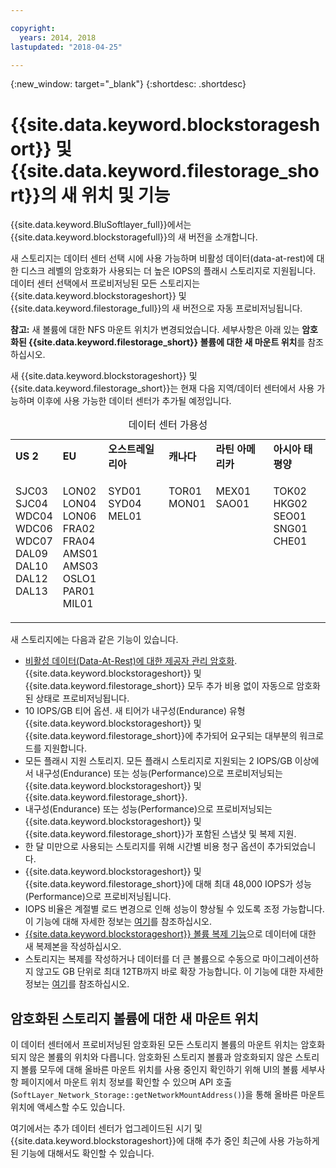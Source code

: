 ```yaml
---

copyright:
  years: 2014, 2018
lastupdated: "2018-04-25"

---
```

{:new_window: target="_blank"}
{:shortdesc: .shortdesc}

# {{site.data.keyword.blockstorageshort}} 및 {{site.data.keyword.filestorage_short}}의 새 위치 및 기능

{{site.data.keyword.BluSoftlayer_full}}에서는 {{site.data.keyword.blockstoragefull}}의 새 버전을 소개합니다. 

새 스토리지는 데이터 센터 선택 시에 사용 가능하며 비활성 데이터(data-at-rest)에 대한 디스크 레벨의 암호화가 사용되는 더 높은 IOPS의 플래시 스토리지로 지원됩니다.  데이터 센터 선택에서 프로비저닝된 모든 스토리지는 {{site.data.keyword.blockstorageshort}} 및 {{site.data.keyword.filestorage_full}}의 새 버전으로 자동 프로비저닝됩니다.

**참고:** 새 볼륨에 대한 NFS 마운트 위치가 변경되었습니다. 세부사항은 아래 있는 **암호화된 {{site.data.keyword.filestorage_short}} 볼륨에 대한 새 마운트 위치**를 참조하십시오.

새 {{site.data.keyword.blockstorageshort}} 및 {{site.data.keyword.filestorage_short}}는 현재 다음 지역/데이터 센터에서 사용 가능하며 이후에 사용 가능한 데이터 센터가 추가될 예정입니다.
<table style="width:100%;">
	<caption>데이터 센터 가용성</caption>
	<tbody>
		<tr>
			<td><strong>US 2</strong></td>
			<td><strong>EU</strong></td>
			<td><strong>오스트레일리아</strong></td>
			<td><strong>캐나다</strong></td>
			<td><strong>라틴 아메리카</strong></td>
			<td><strong>아시아 태평양</strong></td>
		</tr>
		<tr>
			<td>
				<p>SJC03<br />
				SJC04<br />
				WDC04<br />
				WDC06<br />
				WDC07<br />
				DAL09<br />
				DAL10<br />
				DAL12<br />
				DAL13<br /><br /></p>
			</td>
			<td>
				<p>LON02<br />
				LON04<br />
				LON06<br />
				FRA02<br />
				FRA04<br />
				AMS01<br />
				AMS03<br />
				OSLO1<br />
				PAR01<br />
				MIL01</p>
			</td>
			<td>
				<p>SYD01<br />
				SYD04<br />
				MEL01<br /><br /><br /><br /><br /><br /><br /><br /></p>
			</td>
			<td>
				<p>TOR01<br />
				MON01<br /><br /><br /><br /><br /><br /><br /><br /><br /></p>
			</td>
			<td>
				<p>MEX01<br />SAO01<br /><br /><br /><br /><br /><br /><br /><br /><br /></p>
			</td>
						<td>
				<p>TOK02<br />
				HKG02<br />
			        SEO01<br />
				SNG01<br />
				CHE01<br /><br /><br /><br /><br /><br /></p>
			</td>
			</tr>
	</tbody>
</table>


새 스토리지에는 다음과 같은 기능이 있습니다.

- [비활성 데이터(Data-At-Rest)에 대한 제공자 관리 암호화](block-file-storage-encryption-rest.html). {{site.data.keyword.blockstorageshort}} 및 {{site.data.keyword.filestorage_short}} 모두 추가 비용 없이 자동으로 암호화된 상태로 프로비저닝됩니다.
- 10 IOPS/GB 티어 옵션. 새 티어가 내구성(Endurance) 유형 {{site.data.keyword.blockstorageshort}} 및 {{site.data.keyword.filestorage_short}}에 추가되어 요구되는 대부분의 워크로드를 지원합니다.
- 모든 플래시 지원 스토리지. 모든 플래시 스토리지로 지원되는 2 IOPS/GB 이상에서 내구성(Endurance) 또는 성능(Performance)으로 프로비저닝되는 {{site.data.keyword.blockstorageshort}} 및 {{site.data.keyword.filestorage_short}}.
- 내구성(Endurance) 또는 성능(Performance)으로 프로비저닝되는 {{site.data.keyword.blockstorageshort}} 및 {{site.data.keyword.filestorage_short}}가 포함된 스냅샷 및 복제 지원.
- 한 달 미만으로 사용되는 스토리지를 위해 시간별 비용 청구 옵션이 추가되었습니다. 
- {{site.data.keyword.blockstorageshort}} 및 {{site.data.keyword.filestorage_short}}에 대해 최대 48,000 IOPS가 성능(Performance)으로 프로비저닝됩니다.
- IOPS 비율은 계절별 로드 변경으로 인해 성능이 향상될 수 있도록 조정 가능합니다. 이 기능에 대해 자세한 정보는 [여기](adjustable-iops.html)를 참조하십시오.
- [{{site.data.keyword.blockstorageshort}} 볼륨 복제 기능](how-to-create-duplicate-volume.html)으로 데이터에 대한 새 복제본을 작성하십시오.
- 스토리지는 복제를 작성하거나 데이터를 더 큰 볼륨으로 수동으로 마이그레이션하지 않고도 GB 단위로 최대 12TB까지 바로 확장 가능합니다. 이 기능에 대한 자세한 정보는 [여기](expandable_block_storage.html)를 참조하십시오.

## 암호화된 스토리지 볼륨에 대한 새 마운트 위치

이 데이터 센터에서 프로비저닝된 암호화된 모든 스토리지 볼륨의 마운트 위치는 암호화되지 않은 볼륨의 위치와 다릅니다. 암호화된 스토리지 볼륨과 암호화되지 않은 스토리지 볼륨 모두에 대해 올바른 마운트 위치를 사용 중인지 확인하기 위해 UI의 볼륨 세부사항 페이지에서 마운트 위치 정보를 확인할 수 있으며 API 호출(`SoftLayer_Network_Storage::getNetworkMountAddress()`)을 통해 올바른 마운트 위치에 액세스할 수도 있습니다.

여기에서는 추가 데이터 센터가 업그레이드된 시기 및 {{site.data.keyword.blockstorageshort}}에 대해 추가 중인 최근에 사용 가능하게 된 기능에 대해서도 확인할 수 있습니다.
